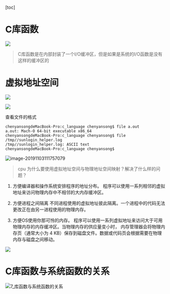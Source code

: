 [toc]

# C库函数

![](/Users/chenyansong/Documents/note/images/c_languge/C库IO函数工作流程.png)

> C库函数是在内部封装了一个I/O缓冲区，但是如果是系统的I/O函数是没有这样的缓冲区的



# 虚拟地址空间

![](/Users/chenyansong/Documents/note/images/c_languge/pcb和文件描述符.png)

![](/Users/chenyansong/Documents/note/images/c_languge/虚拟地址空间.png)

查看文件的格式

```shell
chenyansongdeMacBook-Pro:c_language chenyansong$ file a.out 
a.out: Mach-O 64-bit executable x86_64
chenyansongdeMacBook-Pro:c_language chenyansong$ file /tmp//sunlogin_helper.log 
/tmp//sunlogin_helper.log: ASCII text
chenyansongdeMacBook-Pro:c_language chenyansong$ 
```

![image-20191103111757079](/Users/chenyansong/Documents/note/images/c_languge/image-20191103111757079.png)



>  cpu 为什么要使用虚拟地址空间与物理地址空间映射？解决了什么样的问题？

1. 方便编译器和操作系统安排程序的地址分布。
   		程序可以使用一系列相邻的虚拟地址来访问物理内存中不相邻的大内存缓冲区。
   
2. 方便进程之间隔离
   不同进程使用的虚拟地址彼此隔离。一个进程中的代码无法更改正在由另一进程使用的物理内存。
   
3. 方便OS使用你那可怜的内存。
   程序可以使用一系列虚拟地址来访问大于可用物理内存的内存缓冲区。当物理内存的供应量变小时，
   内存管理器会将物理内存页（通常大小为 4 KB）保存到磁盘文件。数据或代码页会根据需要在物理内存与磁盘之间移动。
      		
   
      		

![](/Users/chenyansong/Documents/note/images/c_languge/image-20191103114054898.png)



# C库函数与系统函数的关系

![7_库函数与系统函数的关系](/Users/chenyansong/Documents/note/images/c_languge/库函数与系统函数的关系.png)